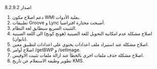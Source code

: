 ﻿اصدار 8.2.9.2

1. دعم اصلاح مكون WMI بعلبة الأدوات.
2. تطبيقات Groove و Lync أصبحت مختارة افتراضيا.
3. التثبيت السريع سيطابق لغة النظام.
4. اصلاح مشكلة عدم امكانية التحويل للغة الصينية (هونج كونج) الى اللغة الصينية (تايوان).
5. اصلاح مشكلة عند استيراد ملف اعدادات يحتوي على اعدادات لتطبيق معين.
6. اصلاح أوامر /getBWP و /setImage.
7. اصلاح مشكلة حذف ملفات اخرى بالخطأ عند ازالة ملفات تثبيت الاوفيس.
8. تطوير وظيفة الاستعلام عن تاريخ  KMS.
